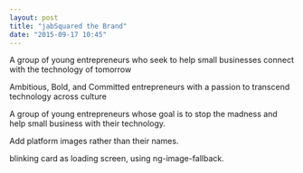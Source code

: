 ```yaml
---
layout: post
title: "jabSquared the Brand"
date: "2015-09-17 10:45"
---
```


A group of young entrepreneurs who seek to help small businesses connect with the technology of tomorrow

Ambitious, Bold, and Committed entrepreneurs with a passion to transcend technology across culture

A group of young entrepreneurs whose goal is to stop the madness and help small business with their technology.

Add platform images rather than their names.

blinking card as loading screen, using ng-image-fallback.
